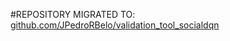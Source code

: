 #REPOSITORY MIGRATED TO: [github.com/JPedroRBelo/validation_tool_socialdqn](https://github.com/JPedroRBelo/validation_tool_socialdqn)